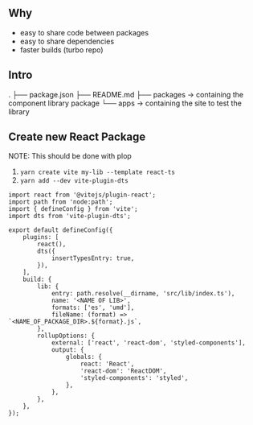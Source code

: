 ## Why
- easy to share code between packages
- easy to share dependencies
- faster builds (turbo repo)

## Intro 
.
├── package.json
├── README.md
├── packages → containing the component library package
└── apps    → containing the site to test the library


## Create new React Package
NOTE: This should be done with plop

1. `yarn create vite my-lib --template react-ts`
2. `yarn add --dev vite-plugin-dts`

```
import react from '@vitejs/plugin-react';
import path from 'node:path';
import { defineConfig } from 'vite';
import dts from 'vite-plugin-dts';

export default defineConfig({
    plugins: [
        react(),
        dts({
            insertTypesEntry: true,
        }),
    ],
    build: {
        lib: {
            entry: path.resolve(__dirname, 'src/lib/index.ts'),
            name: '<NAME OF LIB>',
            formats: ['es', 'umd'],
            fileName: (format) => `<NAME_OF_PACKAGE_DIR>.${format}.js`,
        },
        rollupOptions: {
            external: ['react', 'react-dom', 'styled-components'],
            output: {
                globals: {
                    react: 'React',
                    'react-dom': 'ReactDOM',
                    'styled-components': 'styled',
                },
            },
        },
    },
});
```

